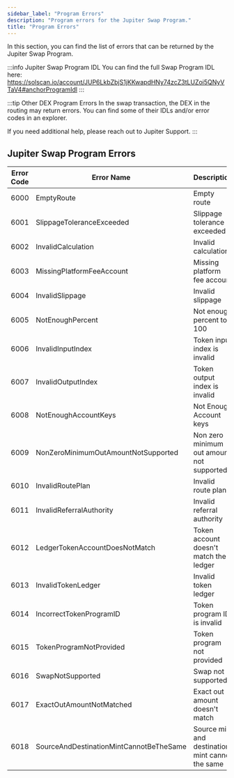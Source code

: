 ```yaml
---
sidebar_label: "Program Errors"
description: "Program errors for the Jupiter Swap Program."
title: "Program Errors"
---
```


<head>
    <title>Swap Program Errors</title>
    <meta name="twitter:card" content="summary" />
</head>

In this section, you can find the list of errors that can be returned by the Jupiter Swap Program.

:::info Jupiter Swap Program IDL
You can find the full Swap Program IDL here:
https://solscan.io/account/JUP6LkbZbjS1jKKwapdHNy74zcZ3tLUZoi5QNyVTaV4#anchorProgramIdl
:::

:::tip Other DEX Program Errors
In the swap transaction, the DEX in the routing may return errors. You can find some of their IDLs and/or error codes in an explorer.

If you need additional help, please reach out to Jupiter Support.
:::

## Jupiter Swap Program Errors

| Error Code | Error Name | Description |
| ---------- | ---------- | ----------- |
| 6000 | EmptyRoute | Empty route |
| 6001 | SlippageToleranceExceeded | Slippage tolerance exceeded |
| 6002 | InvalidCalculation | Invalid calculation |
| 6003 | MissingPlatformFeeAccount | Missing platform fee account |
| 6004 | InvalidSlippage | Invalid slippage |
| 6005 | NotEnoughPercent | Not enough percent to 100 |
| 6006 | InvalidInputIndex | Token input index is invalid |
| 6007 | InvalidOutputIndex | Token output index is invalid |
| 6008 | NotEnoughAccountKeys | Not Enough Account keys |
| 6009 | NonZeroMinimumOutAmountNotSupported | Non zero minimum out amount not supported |
| 6010 | InvalidRoutePlan | Invalid route plan |
| 6011 | InvalidReferralAuthority | Invalid referral authority |
| 6012 | LedgerTokenAccountDoesNotMatch | Token account doesn't match the ledger |
| 6013 | InvalidTokenLedger | Invalid token ledger |
| 6014 | IncorrectTokenProgramID | Token program ID is invalid |
| 6015 | TokenProgramNotProvided | Token program not provided |
| 6016 | SwapNotSupported | Swap not supported |
| 6017 | ExactOutAmountNotMatched | Exact out amount doesn't match |
| 6018 | SourceAndDestinationMintCannotBeTheSame | Source mint and destination mint cannot the same |
